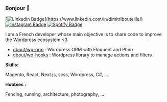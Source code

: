 ### Bonjour 👋

[![Linkedin Badge](https://img.shields.io/badge/-dimitribouteille-blue?style=flat-square&logo=Linkedin&logoColor=white&link=[https://www.linkedin.com/in/jonathangin/](https://www.linkedin.com/in/dimitribouteille/))](https://www.linkedin.com/in/dimitribouteille/) [![Instagram Badge](https://img.shields.io/badge/-dimitribouteille-E4405F?style=flat-square&logo=Instagram&logoColor=white&link=https://www.instagram.com/dimitribouteille/)](https://www.instagram.com/dimitribouteille/) [![Spotify Badge](https://img.shields.io/badge/-dimitribouteille-1DB954?style=flat-square&logo=Spotify&logoColor=white&link=https://open.spotify.com/user/dimitri-bruchon)](https://open.spotify.com/user/dimitri-bruchon)

I am a French developer whose main objective is to share code to improve the Wordpress ecosystem <3

- [dbout/wp-orm](https://github.com/dimitriBouteille/wp-orm) : Wordpress ORM with Eloquent and Phinx  
- [dbout/wp-hooks](https://github.com/dimitriBouteille/wp-hooks) : Wordpress library to manage actions and filters

**Skills:**

Magento, React, Next.js, scss, Wordpress, C#, ...

**Hobbies :**

Fencing, running, architecture, photography, ...
